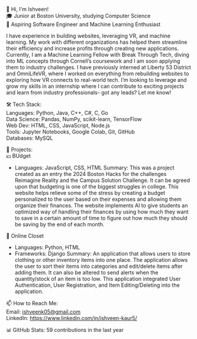 <!--
**ishveenk9/ishveenk9** is a ✨ _special_ ✨ repository because its `README.md` (this file) appears on your GitHub profile.

Here are some ideas to get you started:

- 🔭 I’m currently working on ...
- 🌱 I’m currently learning ...
- 👯 I’m looking to collaborate on ...
- 🤔 I’m looking for help with ...
- 💬 Ask me about ...
- 📫 How to reach me: ...
- 😄 Pronouns: ...
- ⚡ Fun fact: ...
-->
👋 Hi, I'm Ishveen!  
🎓 Junior at Boston University, studying Computer Science  
🔭 Aspiring Software Engineer and Machine Learning Enthusiast    

I have experience in building websites, leveraging VR, and machine learning. My work with different organizations has helped them streamline their efficiency and increase profits through creating new applications. Currently, I am a Machine Learning Fellow with Break Through Tech, diving into ML concepts through Cornell’s coursework and I am soon applying them to industry challenges. I have previously interned at Liberty 53 District and OmniLifeVR, where I worked on everything from rebuilding websites to exploring how VR connects to real-world tech. I’m looking to leverage and grow my skills in an internship where I can contribute to exciting projects and learn from industry professionals- got any leads? Let me know!

🛠 Tech Stack:  
Languages: Python, Java, C++, C#, C, Go  
Data Science: Pandas, NumPy, scikit-learn, TensorFlow  
Web Dev: HTML, CSS, JavaScript, Node.js  
Tools: Jupyter Notebooks, Google Colab, Git, GitHub  
Databases: MySQL
 
🚀 Projects:  
💵 BUdget
- Languages: JavaScript, CSS, HTML
Summary: This was a project created as an entry the 2024 Boston Hacks for the challenges Reimagine Reality and the Campus Solution Challenge. It can be agreed upon that budgeting is one of the biggest struggles in college. This website helps relieve some of the stress by creating a budget personalized to the user based on their expenses and allowing them organize their finances. The website implements AI to give students an optimized way of handling their finances by using how much they want to save in a certain amount of time to figure out how much they should be saving by the end of each month. 

👗 Online Closet
- Languages: Python, HTML
- Frameworks: Django
Summary: An application that allows users to store clothing or other inventory items into one place. The application allows the user to sort their items into categories and edit/delete items after adding them. It can also be altered to send alerts when the quantity/stock of an item is too low. This application integrated User Authentication, User Registration, and Item Editing/Deleting into the application.


📫 How to Reach Me:  
Email: ishveenk05@gmail.com  
LinkedIn: https://www.linkedin.com/in/ishveen-kaur5/


📊 GitHub Stats: 59 contributions in the last year
 


 
